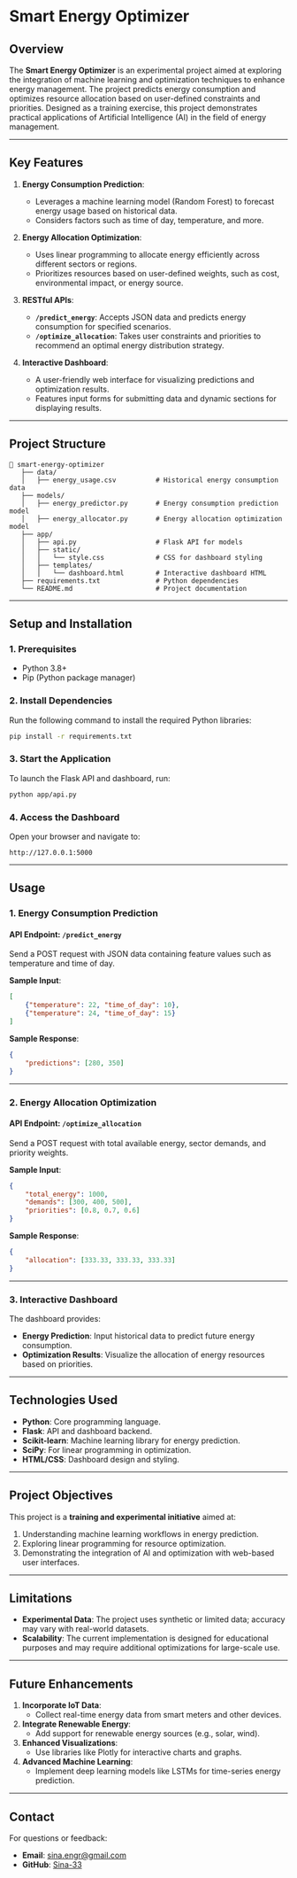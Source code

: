 # **Smart Energy Optimizer**

## **Overview**
The **Smart Energy Optimizer** is an experimental project aimed at exploring the integration of machine learning and optimization techniques to enhance energy management. The project predicts energy consumption and optimizes resource allocation based on user-defined constraints and priorities. Designed as a training exercise, this project demonstrates practical applications of Artificial Intelligence (AI) in the field of energy management.

---

## **Key Features**
1. **Energy Consumption Prediction**:
   - Leverages a machine learning model (Random Forest) to forecast energy usage based on historical data.
   - Considers factors such as time of day, temperature, and more.

2. **Energy Allocation Optimization**:
   - Uses linear programming to allocate energy efficiently across different sectors or regions.
   - Prioritizes resources based on user-defined weights, such as cost, environmental impact, or energy source.

3. **RESTful APIs**:
   - **`/predict_energy`**: Accepts JSON data and predicts energy consumption for specified scenarios.
   - **`/optimize_allocation`**: Takes user constraints and priorities to recommend an optimal energy distribution strategy.

4. **Interactive Dashboard**:
   - A user-friendly web interface for visualizing predictions and optimization results.
   - Features input forms for submitting data and dynamic sections for displaying results.

---

## **Project Structure**
```
📁 smart-energy-optimizer
   ├── data/
   │   ├── energy_usage.csv          # Historical energy consumption data
   ├── models/
   │   ├── energy_predictor.py       # Energy consumption prediction model
   │   ├── energy_allocator.py       # Energy allocation optimization model
   ├── app/
   │   ├── api.py                    # Flask API for models
   │   ├── static/
   │   │   └── style.css             # CSS for dashboard styling
   │   ├── templates/
   │   │   └── dashboard.html        # Interactive dashboard HTML
   ├── requirements.txt              # Python dependencies
   └── README.md                     # Project documentation
```

---

## **Setup and Installation**

### **1. Prerequisites**
- Python 3.8+
- Pip (Python package manager)

### **2. Install Dependencies**
Run the following command to install the required Python libraries:
```bash
pip install -r requirements.txt
```

### **3. Start the Application**
To launch the Flask API and dashboard, run:
```bash
python app/api.py
```

### **4. Access the Dashboard**
Open your browser and navigate to:
```
http://127.0.0.1:5000
```

---

## **Usage**

### **1. Energy Consumption Prediction**
#### API Endpoint: `/predict_energy`
Send a POST request with JSON data containing feature values such as temperature and time of day.

**Sample Input**:
```json
[
    {"temperature": 22, "time_of_day": 10},
    {"temperature": 24, "time_of_day": 15}
]
```

**Sample Response**:
```json
{
    "predictions": [280, 350]
}
```

---

### **2. Energy Allocation Optimization**
#### API Endpoint: `/optimize_allocation`
Send a POST request with total available energy, sector demands, and priority weights.

**Sample Input**:
```json
{
    "total_energy": 1000,
    "demands": [300, 400, 500],
    "priorities": [0.8, 0.7, 0.6]
}
```

**Sample Response**:
```json
{
    "allocation": [333.33, 333.33, 333.33]
}
```

---

### **3. Interactive Dashboard**
The dashboard provides:
- **Energy Prediction**: Input historical data to predict future energy consumption.
- **Optimization Results**: Visualize the allocation of energy resources based on priorities.

---

## **Technologies Used**
- **Python**: Core programming language.
- **Flask**: API and dashboard backend.
- **Scikit-learn**: Machine learning library for energy prediction.
- **SciPy**: For linear programming in optimization.
- **HTML/CSS**: Dashboard design and styling.

---

## **Project Objectives**
This project is a **training and experimental initiative** aimed at:
1. Understanding machine learning workflows in energy prediction.
2. Exploring linear programming for resource optimization.
3. Demonstrating the integration of AI and optimization with web-based user interfaces.

---

## **Limitations**
- **Experimental Data**: The project uses synthetic or limited data; accuracy may vary with real-world datasets.
- **Scalability**: The current implementation is designed for educational purposes and may require additional optimizations for large-scale use.

---

## **Future Enhancements**
1. **Incorporate IoT Data**:
   - Collect real-time energy data from smart meters and other devices.
2. **Integrate Renewable Energy**:
   - Add support for renewable energy sources (e.g., solar, wind).
3. **Enhanced Visualizations**:
   - Use libraries like Plotly for interactive charts and graphs.
4. **Advanced Machine Learning**:
   - Implement deep learning models like LSTMs for time-series energy prediction.

---

## **Contact**
For questions or feedback:
- **Email**: [sina.engr@gmail.com](mailto:sina.engr@gmail.com)
- **GitHub**: [Sina-33](https://github.com/Sina-33)
